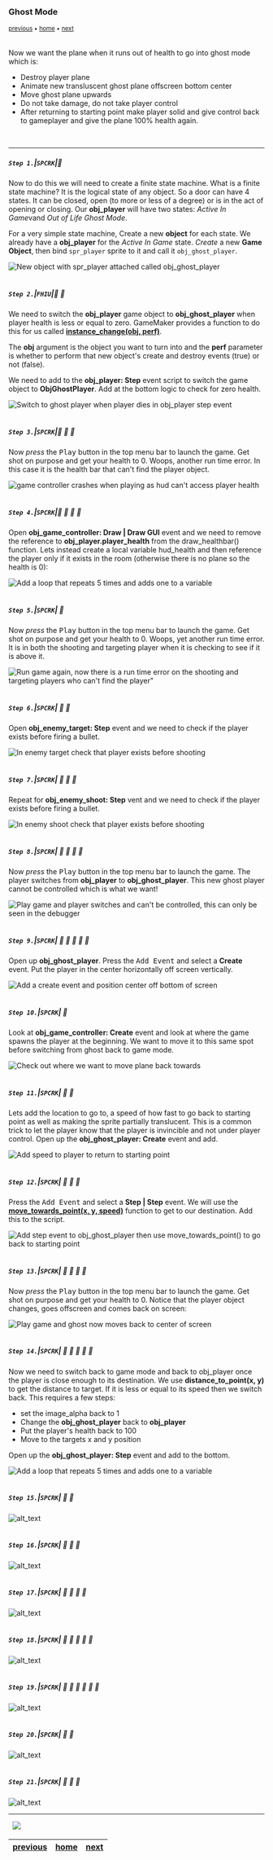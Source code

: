 <img src="https://via.placeholder.com/1000x4/45D7CA/45D7CA" alt="drawing" height="4px"/>

### Ghost Mode

<sub>[previous](../player-damage/README.md#user-content-player-taking-damage) • [home](../README.md#user-content-gms2-top-down-shooter) • [next](../audio/README.md#user-content-audio)</sub>

<img src="https://via.placeholder.com/1000x4/45D7CA/45D7CA" alt="drawing" height="4px"/>

Now we want the plane when it runs out of health to go into ghost mode which is:

* Destroy player plane
* Animate new transluscent ghost plane offscreen bottom center
* Move ghost plane upwards
* Do not take damage, do not take player control
* After returning to starting point make player solid and give control back to gameplayer and give the plane 100% health again.

<br>

---


##### `Step 1.`\|`SPCRK`|:small_blue_diamond:

Now to do this we will need to create a finite state machine. What is a finite state machine? It is the logical state of any object. So a door can have 4 states. It can be closed, open (to more or less of a degree) or is in the act of opening or closing. Our **obj_player** will have two states: *Active In Game*vand *Out of Life Ghost Mode*.

	
For a very simple state machine, Create a new **object** for each state. We already have a **obj_player** for the *Active In Game* state. *Create* a new **Game Object**, then bind `spr_player` sprite to it and call it `obj_ghost_player`.

![New object with spr_player attached called obj_ghost_player](images/ObjGhostPlayer.png)

<img src="https://via.placeholder.com/500x2/45D7CA/45D7CA" alt="drawing" height="2px" alt = ""/>

##### `Step 2.`\|`FHIU`|:small_blue_diamond: :small_blue_diamond: 

We need to switch the **obj_player** game object to **obj_ghost_player** when player health is less or equal to zero. GameMaker provides a function to do this for us called **[instance_change(obj, perf)](https://manual.yoyogames.com/GameMaker_Language/GML_Reference/Asset_Management/Instances/instance_change.htm)**.
	 
The **obj** argument is the object you want to turn into and the **perf** parameter is whether to perform that new object's create and destroy events (true) or not (false).
	
We need to add to the **obj_player: Step** event script to switch the game object to **ObjGhostPlayer**. Add at the bottom logic to check for zero health.

![Switch to ghost player when player dies in obj_player step event](images/GhostModeFromPlayerWithoutHealth.png)

<img src="https://via.placeholder.com/500x2/45D7CA/45D7CA" alt="drawing" height="2px" alt = ""/>

##### `Step 3.`\|`SPCRK`|:small_blue_diamond: :small_blue_diamond: :small_blue_diamond:

Now *press* the <kbd>Play</kbd> button in the top menu bar to launch the game. Get shot on purpose and get your health to 0.  Woops, another run time error.  In this case it is the health bar that can't find the player object.

![game controller crashes when playing as hud can't access player health](images/ErrorSwitchingToGhost.png)

<img src="https://via.placeholder.com/500x2/45D7CA/45D7CA" alt="drawing" height="2px" alt = ""/>

##### `Step 4.`\|`SPCRK`|:small_blue_diamond: :small_blue_diamond: :small_blue_diamond: :small_blue_diamond:

Open **obj_game_controller: Draw | Draw GUI** event and we need to remove the reference to **obj_player.player_health** from the draw_healthbar() function.  Lets instead create a local variable hud_health and then reference the player only if it exists in the room (otherwise there is no plane so the health is 0):

![Add a loop that repeats 5 times and adds one to a variable](images/CheckPlayerExistsDrawGui.png)

<img src="https://via.placeholder.com/500x2/45D7CA/45D7CA" alt="drawing" height="2px" alt = ""/>

##### `Step 5.`\|`SPCRK`| :small_orange_diamond:

Now *press* the <kbd>Play</kbd> button in the top menu bar to launch the game. Get shot on purpose and get your health to 0.  Woops, yet another run time error.  It is in both the shooting and targeting player when it is checking to see if it is above it.

![Run game again, now there is a run time error on the shooting and targeting players who can't find the player"](images/SecondRunTimeErrorInShootingTargetEnemy.png)

<img src="https://via.placeholder.com/500x2/45D7CA/45D7CA" alt="drawing" height="2px" alt = ""/>

##### `Step 6.`\|`SPCRK`| :small_orange_diamond: :small_blue_diamond:

Open **obj_enemy_target: Step** event and we need to check if the player exists before firing a bullet.

![In enemy target check that player exists before shooting](images/CheckIfPlayerExistsBeforeShootingAtItTarget.png)

<img src="https://via.placeholder.com/500x2/45D7CA/45D7CA" alt="drawing" height="2px" alt = ""/>

##### `Step 7.`\|`SPCRK`| :small_orange_diamond: :small_blue_diamond: :small_blue_diamond:

Repeat for **obj_enemy_shoot: Step**  vent and we need to check if the player exists before firing a bullet.

![In enemy shoot check that player exists before shooting](images/CheckIfPlayerExistsBeforeShootingAtItShoot.png)

<img src="https://via.placeholder.com/500x2/45D7CA/45D7CA" alt="drawing" height="2px" alt = ""/>

##### `Step 8.`\|`SPCRK`| :small_orange_diamond: :small_blue_diamond: :small_blue_diamond: :small_blue_diamond:

Now *press* the <kbd>Play</kbd> button in the top menu bar to launch the game. The player switches from **obj_player** to **obj_ghost_player**. This new ghost player cannot be controlled which is what we want!

![Play game and player switches and can't be controlled, this can only be seen in the debugger](images/ChangeFromPlayerToGhost.gif)

<img src="https://via.placeholder.com/500x2/45D7CA/45D7CA" alt="drawing" height="2px" alt = ""/>

##### `Step 9.`\|`SPCRK`| :small_orange_diamond: :small_blue_diamond: :small_blue_diamond: :small_blue_diamond: :small_blue_diamond:

Open up **obj_ghost_player**. Press the <kbd>Add Event</kbd> and select a **Create** event. Put the player in the center horizontally off screen vertically.

![Add a create event and position center off bottom of screen](images/SendPlayerOffScreenGhostPlayerCreate.png)

<img src="https://via.placeholder.com/500x2/45D7CA/45D7CA" alt="drawing" height="2px" alt = ""/>

##### `Step 10.`\|`SPCRK`| :large_blue_diamond:

Look at **obj_game_controller: Create** event and look at where the game spawns the player at the beginning.  We want to move it to this same spot before switching from ghost back to game mode.

![Check out where we want to move plane back towards](images/XandYTarget.png)

<img src="https://via.placeholder.com/500x2/45D7CA/45D7CA" alt="drawing" height="2px" alt = ""/>

##### `Step 11.`\|`SPCRK`| :large_blue_diamond: :small_blue_diamond: 

Lets add the location to go to, a speed of how fast to go back to starting point as well as making the sprite partially translucent. This is a common trick to let the player know that the player is invincible and not under player control. Open up the **obj_ghost_player: Create** event and add.

![Add speed to player to return to starting point](images/SpeedTransulencyGhost.png)

<img src="https://via.placeholder.com/500x2/45D7CA/45D7CA" alt="drawing" height="2px" alt = ""/>


##### `Step 12.`\|`SPCRK`| :large_blue_diamond: :small_blue_diamond: :small_blue_diamond: 

Press the <kbd>Add Event</kbd> and select a **Step | Step** event. We will use the 
**[move_towards_point(x, y, speed)](https://manual.yoyogames.com/GameMaker_Language/GML_Reference/Movement_And_Collisions/Movement/move_towards_point.htm)** function to get to our destination.  Add this to the script.

![Add step event to obj_ghost_player then use move_towards_point() to go back to starting point](images/GhostMoveToStartingStep.png)

<img src="https://via.placeholder.com/500x2/45D7CA/45D7CA" alt="drawing" height="2px" alt = ""/>

##### `Step 13.`\|`SPCRK`| :large_blue_diamond: :small_blue_diamond: :small_blue_diamond:  :small_blue_diamond: 

Now *press* the <kbd>Play</kbd> button in the top menu bar to launch the game. Get shot on purpose and get your health to 0. Notice that the player object changes, goes offscreen and comes back on screen:

![Play game and ghost now moves back to center of screen](images/GhostModeFirstPass.gif)

<img src="https://via.placeholder.com/500x2/45D7CA/45D7CA" alt="drawing" height="2px" alt = ""/>

##### `Step 14.`\|`SPCRK`| :large_blue_diamond: :small_blue_diamond: :small_blue_diamond: :small_blue_diamond:  :small_blue_diamond: 

Now we need to switch back to game mode and back to obj_player once the player is close enough to its destination.  We use **distance_to_point(x, y)** to get the distance to target.  If it is less or equal to its speed then we switch back.  This requires a few steps:

* set the image_alpha back to 1
* Change the **obj_ghost_player** back to **obj_player**
* Put the player's health back to 100</li>
* Move to the targets x and y position

Open up the **obj_ghost_player: Step** event and add to the bottom.

![Add a loop that repeats 5 times and adds one to a variable](images/DistanceToPointCloseSwitchFromGhost.png)

<img src="https://via.placeholder.com/500x2/45D7CA/45D7CA" alt="drawing" height="2px" alt = ""/>

##### `Step 15.`\|`SPCRK`| :large_blue_diamond: :small_orange_diamond: 

![alt_text](images/.png)

<img src="https://via.placeholder.com/500x2/45D7CA/45D7CA" alt="drawing" height="2px" alt = ""/>

##### `Step 16.`\|`SPCRK`| :large_blue_diamond: :small_orange_diamond:   :small_blue_diamond: 

![alt_text](images/.png)

<img src="https://via.placeholder.com/500x2/45D7CA/45D7CA" alt="drawing" height="2px" alt = ""/>

##### `Step 17.`\|`SPCRK`| :large_blue_diamond: :small_orange_diamond: :small_blue_diamond: :small_blue_diamond:

![alt_text](images/.png)

<img src="https://via.placeholder.com/500x2/45D7CA/45D7CA" alt="drawing" height="2px" alt = ""/>

##### `Step 18.`\|`SPCRK`| :large_blue_diamond: :small_orange_diamond: :small_blue_diamond: :small_blue_diamond: :small_blue_diamond:

![alt_text](images/.png)

<img src="https://via.placeholder.com/500x2/45D7CA/45D7CA" alt="drawing" height="2px" alt = ""/>

##### `Step 19.`\|`SPCRK`| :large_blue_diamond: :small_orange_diamond: :small_blue_diamond: :small_blue_diamond: :small_blue_diamond: :small_blue_diamond:

![alt_text](images/.png)

<img src="https://via.placeholder.com/500x2/45D7CA/45D7CA" alt="drawing" height="2px" alt = ""/>

##### `Step 20.`\|`SPCRK`| :large_blue_diamond: :large_blue_diamond:

![alt_text](images/.png)

<img src="https://via.placeholder.com/500x2/45D7CA/45D7CA" alt="drawing" height="2px" alt = ""/>

##### `Step 21.`\|`SPCRK`| :large_blue_diamond: :large_blue_diamond: :small_blue_diamond:

![alt_text](images/.png)

___


<img src="https://via.placeholder.com/1000x4/dba81a/dba81a" alt="drawing" height="4px" alt = ""/>

<img src="https://via.placeholder.com/1000x100/45D7CA/000000/?text=Next Up - Audio">

<img src="https://via.placeholder.com/1000x4/dba81a/dba81a" alt="drawing" height="4px" alt = ""/>

| [previous](../player-damage/README.md#user-content-player-taking-damage)| [home](../README.md#user-content-gms2-top-down-shooter) | [next](../audio/README.md#user-content-audio)|
|---|---|---|
